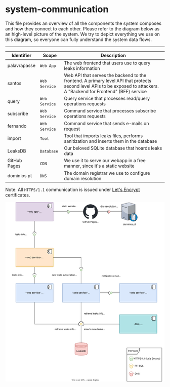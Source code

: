 # system-communication

This file provides an overview of all the components the system composes and how they connect to each other. Please refer to the diagram below as an high-level picture of the system. We try to depict everything we use on this diagram, so everyone can fully understand the system data flows.

---

|Identifier|Scope|Description|
|----------|-----|-----------|
|palavrapasse|`Web App`|The web frontend that users use to query leaks information|
|santos|`Web Service`|Web API that serves the backend to the frontend. A primary level API that protects second level APIs to be exposed to attackers. A "Backend for Frontend" (BFF) service|
|query|`Web Service`|Query service that processes read/query operations requests|
|subscribe|`Web Service`|Command service that processes subscribe operations requests|
|fernando|`Web Service`|Command service that sends e-mails on request|
|import|`Tool`|Tool that imports leaks files, performs sanitization and inserts them in the database|
|LeaksDB|`Database`|Our beloved SQLite database that hoards leaks data|
|GitHub Pages|`CDN`|We use it to serve our webapp in a free manner, since it's a static website|
|dominios.pt|`DNS`|The domain registrar we use to configure domain resolution|

Note: All `HTTPS/1.1` communication is issued under [Let's Encrypt](https://letsencrypt.org/) certificates.

![system communication as UML component diagram](src/003-system-communication.drawio.svg)
